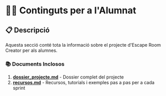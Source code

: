 # 👨‍🎓 Continguts per a l'Alumnat

## 📋 Descripció

Aquesta secció conté tota la informació sobre el projecte d'Escape Room Creator per als alumnes.

### 📚 Documents Inclosos

1. **[dossier_projecte.md](./dossier_projecte.md)** - Dossier complet del projecte
2. **[recursos.md](./recursos.md)** - Recursos, tutorials i exemples pas a pas per a cada sprint

